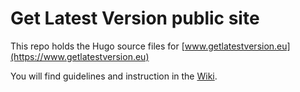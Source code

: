 
# Get Latest Version public site

This repo holds the Hugo source files for [www.getlatestversion.eu](https://www.getlatestversion.eu)

You will find guidelines and instruction in the [Wiki](https://github.com/Getlatestversion/getlatestversion.eu-source/wiki).
